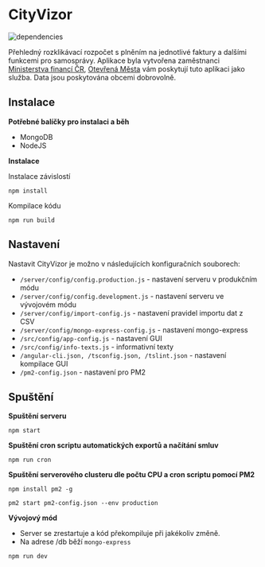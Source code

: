 # CityVizor

![dependencies](https://david-dm.org/otevrena-data-mfcr/CityVizor.svg)

Přehledný rozklikávací rozpočet s plněním na jednotlivé faktury a dalšími funkcemi pro samosprávy. Aplikace byla vytvořena zaměstnanci [Ministerstva financí ČR](http://www.mfcr.cz), [Otevřená Města](http://www.otevrenamesta.cz/) vám poskytují tuto aplikaci jako služba. Data jsou poskytována obcemi dobrovolně.

## Instalace

**Potřebné balíčky pro instalaci a běh**

- MongoDB
- NodeJS

**Instalace**

Instalace závislostí

```
npm install
```

Kompilace kódu

```
npm run build
```

## Nastavení

Nastavit CityVizor je možno v následujících konfiguračních souborech:

- ```/server/config/config.production.js``` - nastavení serveru v produkčním módu
- ```/server/config/config.development.js``` - nastavení serveru ve vývojovém módu
- ```/server/config/import-config.js``` - nastavení pravidel importu dat z CSV
- ```/server/config/mongo-express-config.js``` - nastavení mongo-express
- ```/src/config/app-config.js``` - nastavení GUI
- ```/src/config/info-texts.js``` - informativní texty
- ```/angular-cli.json, /tsconfig.json, /tslint.json``` - nastavení kompilace GUI
- ```/pm2-config.json``` - nastavení pro PM2

## Spuštění

**Spuštění serveru**

```
npm start
```

**Spuštění cron scriptu automatických exportů a načítání smluv**

```
npm run cron
```

**Spuštění serverového clusteru dle počtu CPU a cron scriptu pomocí PM2**

```
npm install pm2 -g

pm2 start pm2-config.json --env production
```

**Vývojový mód**

- Server se zrestartuje a kód překompiluje při jakékoliv změně.
- Na adrese /db běží ```mongo-express```

```
npm run dev
```
